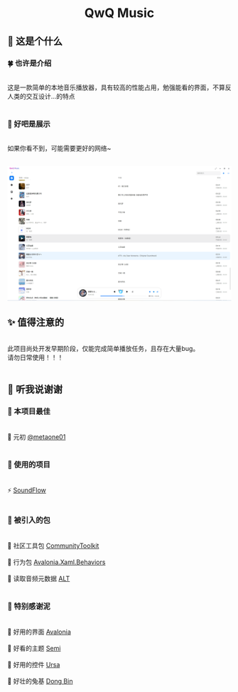 # <div align='center'> QwQ Music </div>

## 🎐 这是个什么

### 🍀 也许是介绍
<br>
这是一款简单的本地音乐播放器，具有较高的性能占用，勉强能看的界面，不算反人类的交互设计...的特点
<br><br>

### 🎏 好吧是展示

<br>
如果你看不到，可能需要更好的网络~  
<br><br>

![主界面](https://github.com/Mioter/QwQ.Docs/blob/Mioter/QwQ-Music/UI%E5%B1%95%E7%A4%BA1.png "这是主界面")

## ✨ 值得注意的

<br>
此项目尚处开发早期阶段，仅能完成简单播放任务，且存在大量bug。<br>
请勿日常使用！！！
<br><br>

## 🎀 听我说谢谢  

### 💎 本项目最佳 <br><br>

🔸 元初 [@metaone01](https://github.com/metaone01 "最好的元初")
<br><br>

### 📖 使用的项目 <br><br>

⚡ [SoundFlow](https://github.com/LSXPrime/SoundFlow)
<br><br>

### 📗 被引入的包 <br><br>

🔹 社区工具包 [CommunityToolkit](https://github.com/CommunityToolkit/dotnet)
<br><br>
🔹 行为包 [Avalonia.Xaml.Behaviors](https://github.com/AvaloniaUI/Avalonia.Xaml.Behaviors)
<br><br>
🔹 读取音频元数据 [ALT](https://github.com/Zeugma440/atldotnet)
<br><br>

### 🍁 特别感谢泥 <br><br>

🔺 好用的界面 [Avalonia](https://avaloniaui.net/) 
<br><br>
🔺 好看的主题 [Semi](https://github.com/irihitech/Semi.Avalonia) 
<br><br>
🔺 好用的控件 [Ursa](https://github.com/irihitech/Ursa.Avalonia)
<br><br>
🔺 好壮的兔基 [Dong Bin](https://github.com/rabbitism "兔基吧什么的...最好吃了！")
<br><br>
